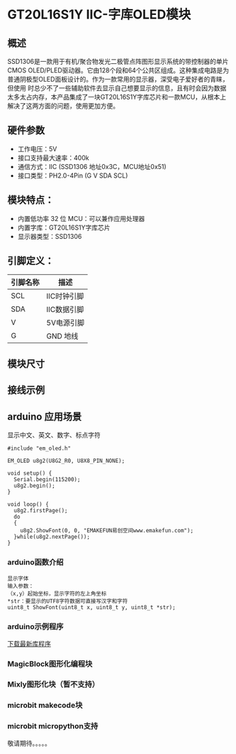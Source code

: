 # GT20L16S1Y  IIC-字库OLED模块

## 概述
SSD1306是一款用于有机/聚合物发光二极管点阵图形显示系统的带控制器的单片CMOS OLED/PLED驱动器。它由128个段和64个公共区组成。这种集成电路是为普通阴极型OLED面板设计的。作为一款常用的显示器，深受电子爱好者的青睐，但使用 时总少不了一些辅助软件去显示自己想要显示的信息，且有时会因为数据太多太占内存，本产品集成了一块GT20L16S1Y字库芯片和一款MCU，从根本上解决了这两方面的问题，使用更加方便。

## 硬件参数

- 工作电压：5V
- 接口支持最大速率：400k
- 通信方式：IIC (SSD1306 地址0x3C，MCU地址0x51)
- 接口类型：PH2.0-4Pin (G V SDA SCL)

## 模块特点：

- 内置低功率 32 位 MCU：可以兼作应用处理器
- 内置字库：GT20L16S1Y字库芯片
- 显示器类型：SSD1306

## 引脚定义：

| 引脚名称 | 描述       |
| -------- | ---------- |
| SCL       | IIC时钟引脚 |
| SDA       | IIC数据引脚 |
| V        | 5V电源引脚 |
| G        | GND 地线   |


## 模块尺寸

## 接线示例

##  arduino 应用场景
显示中文、英文、数字、标点字符
```
#include "em_oled.h"

EM_OLED u8g2(U8G2_R0, U8X8_PIN_NONE);

void setup() {
  Serial.begin(115200);
  u8g2.begin();
}

void loop() {
  u8g2.firstPage();
  do
  {    
    u8g2.ShowFont(0, 0, "EMAKEFUN易创空间www.emakefun.com");
  }while(u8g2.nextPage());
}
```
### arduino函数介绍
```
显示字体
输入参数：
（x,y）起始坐标，显示字符的左上角坐标 
*str：要显示的UTF8字符数据可直接写汉字和字符
uint8_t ShowFont(uint8_t x, uint8_t y, uint8_t *str);
```
### arduino示例程序
[下载最新库程序](GT20L16S1Y%20OLED/GT20L16S1Y_OLED.zip)
### MagicBlock图形化编程块

### Mixly图形化块（暂不支持）

### microbit makecode块

### microbit micropython支持

敬请期待。。。。。
